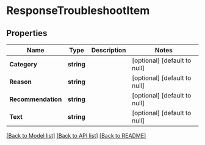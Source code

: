 # ResponseTroubleshootItem

## Properties
Name | Type | Description | Notes
------------ | ------------- | ------------- | -------------
**Category** | **string** |  | [optional] [default to null]
**Reason** | **string** |  | [optional] [default to null]
**Recommendation** | **string** |  | [optional] [default to null]
**Text** | **string** |  | [optional] [default to null]

[[Back to Model list]](../README.md#documentation-for-models) [[Back to API list]](../README.md#documentation-for-api-endpoints) [[Back to README]](../README.md)

